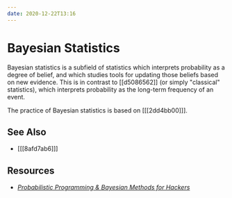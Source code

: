 ```yaml
---
date: 2020-12-22T13:16
---
```


# Bayesian Statistics

Bayesian statistics is a subfield of statistics which interprets probability as
a degree of belief, and which studies tools for updating those beliefs based on
new evidence. This is in contrast to [[d5086562]] (or simply "classical"
statistics), which interprets probability as the long-term frequency of an
event.

The practice of Bayesian statistics is based on [[[2dd4bb00]]].

## See Also

- [[[8afd7ab6]]]

## Resources

- [_Probabilistic Programming & Bayesian Methods for Hackers_][hackers]

[hackers]: https://camdavidsonpilon.github.io/Probabilistic-Programming-and-Bayesian-Methods-for-Hackers/
